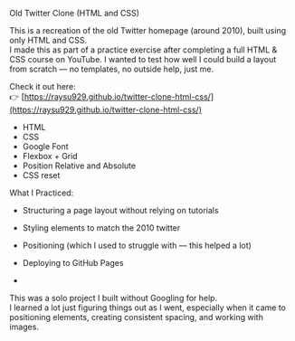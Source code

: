  Old Twitter Clone (HTML and CSS)

This is a recreation of the old Twitter homepage (around 2010), built using only HTML and CSS.  
I made this as part of a practice exercise after completing a full HTML & CSS course on YouTube. I wanted to test how well I could build a layout from scratch — no templates, no outside help, just me.

Check it out here:  
👉 [https://raysu929.github.io/twitter-clone-html-css/](https://raysu929.github.io/twitter-clone-html-css/)

- HTML
- CSS
- Google Font
- Flexbox + Grid
- Position Relative and Absolute
- CSS reset

What I Practiced:
- Structuring a page layout without relying on tutorials
- Styling elements to match the 2010 twitter
- Positioning (which I used to struggle with — this helped a lot)
- Deploying to GitHub Pages

- 
This was a solo project I built without Googling for help.  
I learned a lot just figuring things out as I went, especially when it came to positioning elements, creating consistent spacing, and working with images.
